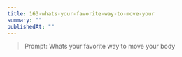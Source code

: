 ```yaml
---
title: 163-whats-your-favorite-way-to-move-your
summary: ""
publishedAt: ""
---
```


> Prompt: Whats your favorite way to move your body

